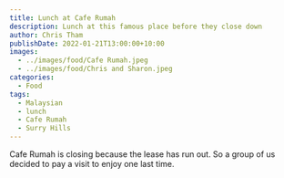 ```yaml
---
title: Lunch at Cafe Rumah
description: Lunch at this famous place before they close down
author: Chris Tham
publishDate: 2022-01-21T13:00:00+10:00
images:
  - ../images/food/Cafe Rumah.jpeg
  - ../images/food/Chris and Sharon.jpeg
categories:
  - Food
tags:
  - Malaysian
  - lunch
  - Cafe Rumah
  - Surry Hills
---
```

Cafe Rumah is closing because the lease has run out. So a group of us decided to pay a visit to enjoy one last time.
